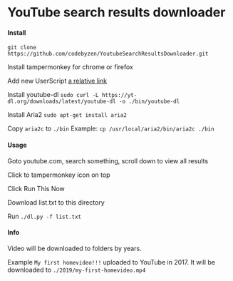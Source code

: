 YouTube search results downloader
=================================

#### Install ####
`git clone https://github.com/codebyzen/YoutubeSearchResultsDownloader.git`

Install tampermonkey for chrome or firefox

Add new UserScript [a relative link](userscript.js)

Install youtube-dl `sudo curl -L https://yt-dl.org/downloads/latest/youtube-dl -o ./bin/youtube-dl`

Install Aria2 `sudo apt-get install aria2`

Copy `aria2c` to `./bin` Example: `cp /usr/local/aria2/bin/aria2c ./bin`


#### Usage #####
Goto youtube.com, search something, scroll down to view all results

Click to tampermonkey icon on top

Click Run This Now

Download list.txt to this directory

Run `./dl.py -f list.txt`

#### Info ####
Video will be downloaded to folders by years.

Example `My first homevideo!!!` uploaded to YouTube in 2017. It will be downloaded to `./2019/my-first-homevideo.mp4`
